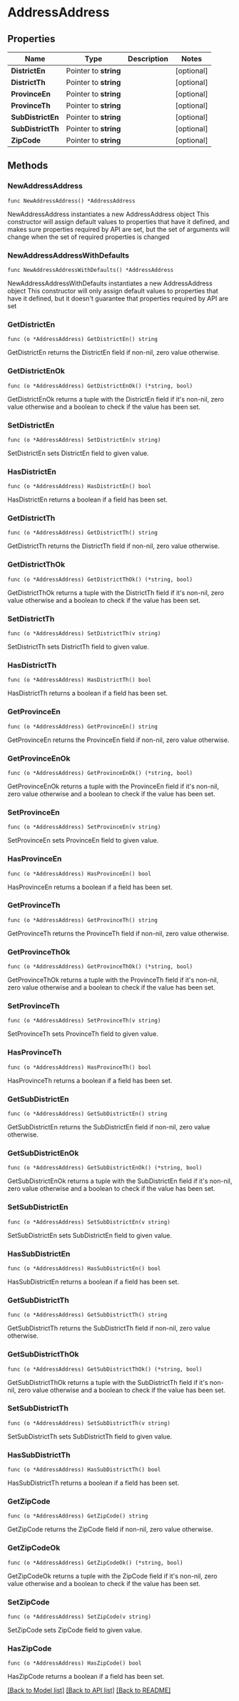# AddressAddress

## Properties

Name | Type | Description | Notes
------------ | ------------- | ------------- | -------------
**DistrictEn** | Pointer to **string** |  | [optional] 
**DistrictTh** | Pointer to **string** |  | [optional] 
**ProvinceEn** | Pointer to **string** |  | [optional] 
**ProvinceTh** | Pointer to **string** |  | [optional] 
**SubDistrictEn** | Pointer to **string** |  | [optional] 
**SubDistrictTh** | Pointer to **string** |  | [optional] 
**ZipCode** | Pointer to **string** |  | [optional] 

## Methods

### NewAddressAddress

`func NewAddressAddress() *AddressAddress`

NewAddressAddress instantiates a new AddressAddress object
This constructor will assign default values to properties that have it defined,
and makes sure properties required by API are set, but the set of arguments
will change when the set of required properties is changed

### NewAddressAddressWithDefaults

`func NewAddressAddressWithDefaults() *AddressAddress`

NewAddressAddressWithDefaults instantiates a new AddressAddress object
This constructor will only assign default values to properties that have it defined,
but it doesn't guarantee that properties required by API are set

### GetDistrictEn

`func (o *AddressAddress) GetDistrictEn() string`

GetDistrictEn returns the DistrictEn field if non-nil, zero value otherwise.

### GetDistrictEnOk

`func (o *AddressAddress) GetDistrictEnOk() (*string, bool)`

GetDistrictEnOk returns a tuple with the DistrictEn field if it's non-nil, zero value otherwise
and a boolean to check if the value has been set.

### SetDistrictEn

`func (o *AddressAddress) SetDistrictEn(v string)`

SetDistrictEn sets DistrictEn field to given value.

### HasDistrictEn

`func (o *AddressAddress) HasDistrictEn() bool`

HasDistrictEn returns a boolean if a field has been set.

### GetDistrictTh

`func (o *AddressAddress) GetDistrictTh() string`

GetDistrictTh returns the DistrictTh field if non-nil, zero value otherwise.

### GetDistrictThOk

`func (o *AddressAddress) GetDistrictThOk() (*string, bool)`

GetDistrictThOk returns a tuple with the DistrictTh field if it's non-nil, zero value otherwise
and a boolean to check if the value has been set.

### SetDistrictTh

`func (o *AddressAddress) SetDistrictTh(v string)`

SetDistrictTh sets DistrictTh field to given value.

### HasDistrictTh

`func (o *AddressAddress) HasDistrictTh() bool`

HasDistrictTh returns a boolean if a field has been set.

### GetProvinceEn

`func (o *AddressAddress) GetProvinceEn() string`

GetProvinceEn returns the ProvinceEn field if non-nil, zero value otherwise.

### GetProvinceEnOk

`func (o *AddressAddress) GetProvinceEnOk() (*string, bool)`

GetProvinceEnOk returns a tuple with the ProvinceEn field if it's non-nil, zero value otherwise
and a boolean to check if the value has been set.

### SetProvinceEn

`func (o *AddressAddress) SetProvinceEn(v string)`

SetProvinceEn sets ProvinceEn field to given value.

### HasProvinceEn

`func (o *AddressAddress) HasProvinceEn() bool`

HasProvinceEn returns a boolean if a field has been set.

### GetProvinceTh

`func (o *AddressAddress) GetProvinceTh() string`

GetProvinceTh returns the ProvinceTh field if non-nil, zero value otherwise.

### GetProvinceThOk

`func (o *AddressAddress) GetProvinceThOk() (*string, bool)`

GetProvinceThOk returns a tuple with the ProvinceTh field if it's non-nil, zero value otherwise
and a boolean to check if the value has been set.

### SetProvinceTh

`func (o *AddressAddress) SetProvinceTh(v string)`

SetProvinceTh sets ProvinceTh field to given value.

### HasProvinceTh

`func (o *AddressAddress) HasProvinceTh() bool`

HasProvinceTh returns a boolean if a field has been set.

### GetSubDistrictEn

`func (o *AddressAddress) GetSubDistrictEn() string`

GetSubDistrictEn returns the SubDistrictEn field if non-nil, zero value otherwise.

### GetSubDistrictEnOk

`func (o *AddressAddress) GetSubDistrictEnOk() (*string, bool)`

GetSubDistrictEnOk returns a tuple with the SubDistrictEn field if it's non-nil, zero value otherwise
and a boolean to check if the value has been set.

### SetSubDistrictEn

`func (o *AddressAddress) SetSubDistrictEn(v string)`

SetSubDistrictEn sets SubDistrictEn field to given value.

### HasSubDistrictEn

`func (o *AddressAddress) HasSubDistrictEn() bool`

HasSubDistrictEn returns a boolean if a field has been set.

### GetSubDistrictTh

`func (o *AddressAddress) GetSubDistrictTh() string`

GetSubDistrictTh returns the SubDistrictTh field if non-nil, zero value otherwise.

### GetSubDistrictThOk

`func (o *AddressAddress) GetSubDistrictThOk() (*string, bool)`

GetSubDistrictThOk returns a tuple with the SubDistrictTh field if it's non-nil, zero value otherwise
and a boolean to check if the value has been set.

### SetSubDistrictTh

`func (o *AddressAddress) SetSubDistrictTh(v string)`

SetSubDistrictTh sets SubDistrictTh field to given value.

### HasSubDistrictTh

`func (o *AddressAddress) HasSubDistrictTh() bool`

HasSubDistrictTh returns a boolean if a field has been set.

### GetZipCode

`func (o *AddressAddress) GetZipCode() string`

GetZipCode returns the ZipCode field if non-nil, zero value otherwise.

### GetZipCodeOk

`func (o *AddressAddress) GetZipCodeOk() (*string, bool)`

GetZipCodeOk returns a tuple with the ZipCode field if it's non-nil, zero value otherwise
and a boolean to check if the value has been set.

### SetZipCode

`func (o *AddressAddress) SetZipCode(v string)`

SetZipCode sets ZipCode field to given value.

### HasZipCode

`func (o *AddressAddress) HasZipCode() bool`

HasZipCode returns a boolean if a field has been set.


[[Back to Model list]](../README.md#documentation-for-models) [[Back to API list]](../README.md#documentation-for-api-endpoints) [[Back to README]](../README.md)


